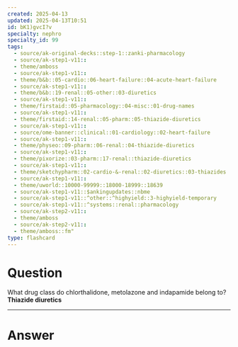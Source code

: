 ```yaml
---
created: 2025-04-13
updated: 2025-04-13T10:51
id: bK1)gvcI?v
specialty: nephro
specialty_id: 99
tags:
  - source/ak-original-decks::step-1::zanki-pharmacology
  - source/ak-step1-v11::
  - theme/amboss
  - source/ak-step1-v11::
  - theme/b&b::05-cardio::06-heart-failure::04-acute-heart-failure
  - source/ak-step1-v11::
  - theme/b&b::19-renal::05-other::03-diuretics
  - source/ak-step1-v11::
  - theme/firstaid::05-pharmacology::04-misc::01-drug-names
  - source/ak-step1-v11::
  - theme/firstaid::14-renal::05-pharm::05-thiazide-diuretics
  - source/ak-step1-v11::
  - source/ome-banner::clinical::01-cardiology::02-heart-failure
  - source/ak-step1-v11::
  - theme/physeo::09-pharm::06-renal::04-thiazide-diuretics
  - source/ak-step1-v11::
  - theme/pixorize::03-pharm::17-renal::thiazide-diuretics
  - source/ak-step1-v11::
  - theme/sketchypharm::02-cardio-&-renal::02-diuretics::03-thiazides
  - source/ak-step1-v11::
  - theme/uworld::10000-99999::18000-18999::18639
  - source/ak-step1-v11::$ankingupdates::nbme
  - source/ak-step1-v11::^other::^highyield::3-highyield-temporary
  - source/ak-step1-v11::^systems::renal::pharmacology
  - source/ak-step2-v11::
  - theme/amboss
  - source/ak-step2-v11::
  - theme/amboss::fm"
type: flashcard
---
```


# Question
What drug class do chlorthalidone, metolazone and indapamide belong to?     **Thiazide diuretics**

---

# Answer

